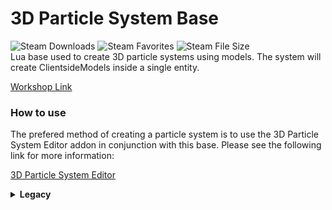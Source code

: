 # 3D Particle System Base

![Steam Downloads](https://img.shields.io/steam/downloads/2890316061)
![Steam Favorites](https://img.shields.io/steam/favorites/2890316061)
![Steam File Size](https://img.shields.io/steam/size/2890316061)\
Lua base used to create 3D particle systems using models. The system will create ClientsideModels inside a single entity.

[Workshop Link](https://steamcommunity.com/sharedfiles/filedetails/?id=2890316061)

### How to use
The prefered method of creating a particle system is to use the 3D Particle System Editor addon in conjunction with this base. Please see the following link for more information: 

[3D Particle System Editor](https://github.com/JWalkerMailly/Gmod-3D-Particle-System-Editor)

<details>
<summary><strong>Legacy</strong></summary>

Nevertheless, if you seek a minor performance increase, the prefered method would be to create your particle system from scratch using the provided base. Inside this project, you will find two bases to derive from; *3d_particle_system* (deprecated) and *3d_particle_system_base* (prefered). Please note that any particle system created manually **cannot be edited with the particle editor addon (yet)**.

#### Folder Structure
In your addons folder, create an *entities* folder in *lua* if not already present. In entities, add a folder for your particle system:
```
your_addon/lua/entities/your_particle_system
```

#### shared.lua
```lua

if (SERVER) then
	AddCSLuaFile("shared.lua");
	AddCSLuaFile("cl_init.lua");
end

DEFINE_BASECLASS("3d_particle_system_base");

ENT.RenderGroup 	= RENDERGROUP_BOTH;
ENT.LifeTime 		= 0; -- NOTE: This variable is important, it represents the lifetime of your system. It should be longer than any of the particles you will be adding in InitializeParticles. You must take into account Delay.

```

#### init.lua
```lua

AddCSLuaFile("shared.lua");
AddCSLuaFile("cl_init.lua");

include("shared.lua");

```

#### cl_Init.lua
```lua

include("shared.lua");

function ENT:InitializeParticles()
	-- Create your particles here.
end

function ENT:UpdateParticles()
	-- Update your particles here. (Optional)
	-- This is primarily used to animate particles individually.
	-- Particles are stored in: self.Particles.
end

```

#### Adding particles to InitializeParticles
```lua

function ENT:InitializeParticles()

	-- Test particle, as found in 3d_particle_test. The second parameter (self) will automatically add the effect to the system's Particles array.
	local effect = Particle3D:New("models/hunter/misc/shell2x2.mdl", self);
	effect:SetMaterial("Models/effects/comball_sphere");
	effect:SetPos(self:GetPos());
	effect:SetLifeTime(0.6);
	effect:SetRotationNormal(Vector(1, 1, 1));
	effect:SetStartRotation(0);
	effect:SetEndRotation(-90);
	effect:SetRotationFunctionMod(2);
	effect:SetStartColor(Color(255, 255, 255));
	effect:SetEndColor(Color(51, 61, 227));
	effect:SetColorFunctionMod(1);
	effect:SetStartAlpha(0);
	effect:SetEndAlpha(255);
	effect:SetAlphaFunctionMod(3);
	effect:SetStartScale(1.2);
	effect:SetEndScale(1.3);
	effect:SetScaleFunctionMod(2.25);
end

```

#### Using your particle system

To use your particle system in your addon:
```lua

local particleEffect = ents.Create("your_particle_system");
particleEffect:SetPos(some_position);
particleEffect:Spawn();

```

### 3d_particle_system Properties & Callbacks
Here is a list of properties available on the system entity. Each property has its own Getter/Setter.
| Property | Type | Usage |
|--|--|--|
| LifeTime | Float | Defines the lifetime of the system. This is mainly used for dynamic lifetimes. If your system is static, you should refer to the example at the top of this readme and use the *self.LifeTime* property instead. If your system is dynamic and you wish for your particles to inherit their system's LifeTime, simply avoid using SetLifeTime on your particles in InitializeParticles.

The *3d_particle_system* is a regular entity and to that effect, any base entity functions can be used on it. Here is a list of custom callbacks available for you to override in your systems.
| Function | Realm | Usage |
|--|--|--|
| OnDestroy | Shared | Callback when the particle system dies. |

### Particle3D Properties
Here is a list of all available properties for animating a particle effect. Please note that all animation properties are reliant on LifeTime. LifeTime is used to compute a delta [0..1] to be used as interpolation for the duration of the effect. Each property has its own Getter/Setter.
| Property | Type | Usage |
|--|--|--|
| Looping | Bool | *Optional*: Loop particle or not. This is still dependent on the lifetime of the overall system. If you wish for your system to loop until stopped manually, set a large lifetime on the system and call *Destroy()* when ready to remove manually. |
| Material | String | *Optional*: The material override to be applied on the model. This field is optional if your model already has a material applied. |
| Skin | Integer | Sets the skin of the model being used for the particle. |
| BodyGroups | String | Sets the bodygroups of the model being used for the particle. Refer to https://wiki.facepunch.com/gmod/Entity:SetBodyGroups for how to use. |
| Pos | Vector | **Mandatory**: Position of the effect. |
| Angles | Angle | *Optional*: The angle of the effect. If unsure set Angle(0, 0, 0) |
| Delay | Float | *Optional*: Delay in seconds before spawning the effect. |
| LifeTime | Float | **Mandatory**: The duration of the effect in seconds. |
| RotationFunction | Function | *Optional*: The function to be used on the animation delta for interpolating the effect's rotation. Example: "math.sin". |
| RotationNormal | Vector | *Optional*: Specifies the "up" direction for the effect. This is used to influence the way the final result will rotate. |
| StartRotation | Float | *Optional*: Starting rotation in degrees. |
| ConstantRotation | Bool | *Optional*: Set to true to make the particle effect spin around its "up" axis. If this is used in conjunction with RotationNormal, make sure that you initially use SetAngles on your particle effect to orient it towards your RotationNormal. |
| EndRotation | Float | *Optional*: Target rotation in degrees. |
| RotationFunctionMod | Float | *Optional*: Multiplier influencing the animation rate of the rotation. |
| ColorFunction | Function | *Optional*: The function to be used on the animation delta for interpolating the effect's color. Example: "math.sin". |
| StartColor | Color | *Optional*: The starting color of the effect. |
| EndColor | Color | *Optional*: The target color of the effect. |
| ColorFunctionMod | Float | *Optional*: Multiplier influencing the animation rate of the color. |
| AlphaFunction | Function | *Optional*: The function to be used on the animation delta for interpolating the effect's alpha. Example: "math.sin". |
| StartAlpha | Float | **Mandatory**: The starting alpha of the effect. |
| EndAlpha | Float | *Optional*: The target alpha of the effect. |
| AlphaFunctionMod | Float | *Optional*: Multiplier influencing the animation rate of the alpha. |
| ScaleFunction | Function | *Optional*: The function to be used on the animation delta for interpolating the effect's scale. Example: "math.sin". |
| ScaleAxis | Vector | *Optional* Used to influence axis scaling. StartScale will also be added onto each axis.
| StartScale | Float | **Mandatory**: The starting scale of the effect. |
| EndScale | Float | *Optional*: The target scale of the effect. |
| ScaleFunctionMod | Float | *Optional*: Multiplier influencing the animation rate of the scale. |
| ThinkFunction | Function | *Optional*: Function used to control the behavior of the particle. Signature is of the form *function(particle)* where particle is your instance. |
</details>
